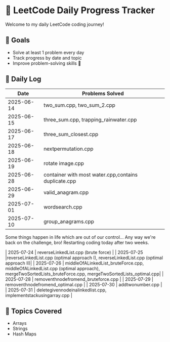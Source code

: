 # 📘 LeetCode Daily Progress Tracker

Welcome to my daily LeetCode coding journey!

## 🚀 Goals
- Solve at least 1 problem every day
- Track progress by date and topic
- Improve problem-solving skills 💪

## 📅 Daily Log

| Date       | Problems Solved              |
|------------|------------------------------|
| 2025-06-14 | two_sum.cpp, two_sum_2.cpp |
| 2025-06-15 | three_sum.cpp, trapping_rainwater.cpp |
| 2025-06-17 | three_sum_closest.cpp |
| 2025-06-18 | nextpermutation.cpp |
| 2025-06-19 | rotate image.cpp |
| 2025-06-28 | container with most water.cpp,contains duplicate.cpp |
| 2025-06-29 | valid_anagram.cpp |
| 2025-07-01 | wordsearch.cpp |
| 2025-07-10 | group_anagrams.cpp |

Some things happen in life which are out of our control... Any way we're back on the challenge, bro!
Restarting coding today after two weeks.

| 2025-07-24 | reverseLinkedList.cpp (brute force) |
| 2025-07-25 |reverseLinkedList.cpp (optimal approach I), reverseLinkedList.cpp (optimal approach II)|
| 2025-07-26 | middleOfALinkedList_bruteForce.cpp, middleOfALinkedList.cpp (optimal approach), mergeTwoSortedLists_bruteForce.cpp, mergeTwoSortedLists_optimal.cpp|
| 2025-07-28 | removenthnodefromend_bruteforce.cpp |
| 2025-07-29 | removenthnodefromend_optimal.cpp |
| 2025-07-30 | addtwonumber.cpp |
| 2025-07-31 | deletegivennodeinalinkedlist.cpp, implementstackusingarray.cpp |
## 🧠 Topics Covered
- Arrays
- Strings
- Hash Maps
